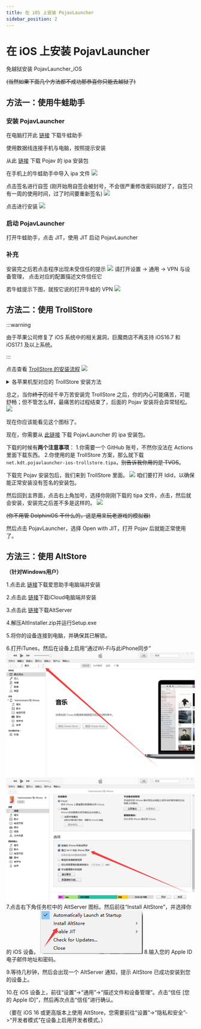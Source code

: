 ```yaml
---
title: 在 iOS 上安装 PojavLauncher
sidebar_position: 2
---
```


# 在 iOS 上安装 PojavLauncher

免越狱安装 PojavLauncher_iOS

~~(当然如果下面几个方法都不成功那恭喜你只能去越狱了)~~

## 方法一：使用牛蛙助手

### 安装 PojavLauncher

在电脑打开此 [链接](https://ios222.com/) 下载牛蛙助手

使用数据线连接手机与电脑，按照提示安装

从此 [链接](https://github.com/PojavLauncherTeam/PojavLauncher_iOS/releases) 下载 Pojav 的 ipa 安装包

在手机上的牛蛙助手中导入 ipa 文件
![](../_images/1.PNG)

点击签名进行自签 (刚开始用自签会被封号，不会很严重修改密码就好了，自签只有一周的使用时间，过了时间要重新签名)
![](../_images/2.PNG)

点击进行安装
![](../_images/3.PNG)

### 启动 PojavLauncher

打开牛蛙助手，点击 JIT，使用 JIT 启动 PojavLauncher

### 补充

安装完之后若点击程序出现未受信任的提示
![](../_images/trollstone_i.png)
请打开设置 → 通用 → VPN 与设备管理，
点击对应的配置描述文件信任它

若牛蛙提示下图，就按它说的打开牛蛙的 VPN
![](../_images/4.PNG)

## 方法二：使用 TrollStore

:::warning

由于苹果公司修复了 iOS 系统中的相关漏洞，巨魔商店不再支持 iOS16.7 和 iOS17.1 及以上系统。

:::

点击查看 [TrollStore 的安装流程](https://ios.cfw.guide/installing-trollstore/)
![](../_images/trollstone_v.png)

<details>
  <summary>各苹果机型对应的 TrollStore 安装方法</summary>

安装 TrollStore 的方法因设备而异，这里简单分类了 TrollStore 的辅助工具。(iOS 版本号和 iPadOS 版本号按照相同版本号计算)

如果你是：

- iOS14-beta2～iOS14.8.1 的系统 (A8～A11 处理器)
- iOS15.5 系统 (A9～A11 处理器)
- iOS15.6 beta4～iOS15.6.1(A9～A11 处理器)
- iOS15.7～iOS15.8.2(A9～A17，M1～M2 处理器)
- iOS16 beta1～beta3(A9～A11 处理器)
- iOS16 beta4～iOS16.6.1(A9 以上，M1～M2 处理器)
- iOS17 beta1～beta4(A9～A11 处理器)

那么 [点此查看](https://ios.cfw.guide/installing-trollstore-trollinstallerx/) TrollInstallerX 的安装方法。
**(非常之复杂，怕麻烦的，没电脑的，没有苹果官方 Type C 转 Lighting 或者 C2C 的线的，但是又只能用这个方法安装 TrollStore 的劝退)**

如果你是：

- iOS14-beta2～iOS14.8.1 的系统 (A12 以上，M1～M2 处理器)
- iOS15～iOS15.5 beta4(A8 以上，M1～M2 处理器)
- iOS15.5 系统 (A12 以上，M1～M2 处理器)
- iOS15.6 beta4～iOS15.6.1(A12 以上，M1～M2 处理器)
- iOS16 beta1～beta3(A12 以上，M1～M2 处理器)

那么复制此链接到你的 Safari 浏览器地址栏
`itms-services://?action=download-manifest&url=https://jailbreaks.app/cdn/plists/TrollHelper.plist`
以此安装 TrollHelperOTA，然后**按顺序**点击 Register Persistence Helper 和 Install TrollStore 即可安装。**(期间可能黑屏或重启。)**

如果你是：

- iOS16.7RC(A9～A11 处理器)
- iOS17 beta5～iOS17.0(A9～A11 处理器)

那么你需要一个**已经越狱了**的苹果设备按照 [这个教程](https://ios.cfw.guide/installing-trollstore-trollhelper/) 使用 TrollHelper 安装 TrollStore。
~~(你手机都越狱了还用 TrollStore 干嘛，直接用其他 ipa/dpkg 包管理安装 Pojav~~

如果你是：

- iOS15.5(A8 处理器)
- iOS15.6 beta4～iOS15.6.1(A8 处理器)

那么 [点此查看](https://ios.cfw.guide/installing-trollstore-trollinstallermdc/) TrollInstallerMDC 的安装方法。
**(较复杂，怕麻烦的，没电脑的，没有苹果官方 Type C 转 Lighting 或者 C2C 的线的，但是又只能用这个方法安装 TrollStore 的劝退)**

如果你是：

- iOS15.7.2～iOS15.8.2(A8 处理器)

那么 [点此查看](https://ios.cfw.guide/installing-trollstore-trollmisaka) TrollMisaka 的安装方法。
**(也挺复杂，怕麻烦的，没电脑的，没有苹果官方 Type C 转 Lighting 或者 C2C 的线的，但是又只能用这个方法安装 TrollStore 的劝退)**

</details>

总之，当你~~终于~~历经千辛万苦安装完 TrollStore 之后，你的内心可能痛苦，可能舒畅；但不管怎么样，最痛苦的过程结束了，后面的 Pojav 安装将会异常轻松。
![](../_images/troll-icon.jpg)

现在你应该能看见这个图标了。

现在，你需要从 [此链接](https://github.com/PojavLauncherTeam/PojavLauncher_iOS/actions) 下载 PojavLauncher 的 ipa 安装包。

下载的时候有**两个注意事项**：
1.你需要一个 GitHub 账号，不然你没法在 Actions 里面下载东西。
2.你使用的是 TrollStore 方案，那么就下载 `net.kdt.pojavlauncher-ios-trollstore.tipa`，~~别告诉我你用的是 TVOS~~。

下载完 Pojav 安装包后，我们来到 TrollStore 里面。
![](../_images/troll-idid.PNG)
咱们要打开 ldid，以确保能正常安装没有签名的安装包。

然后回到主界面，点击右上角加号，选择你刚刚下载的 tipa 文件，点击，然后就会安装，安装完之后差不多是这样的。
![](../_images/troll-ui.PNG)

~~(你不用管 DolphiniOS 干什么的，这是用来玩老游戏的模拟器)~~

然后点击 PojavLauncher，选择 Open with JIT，打开 Pojav 后就能正常使用了。

## 方法三：使用 AltStore

**（针对Windows用户）**

1.点击此 [链接](i4.cn)下载爱思助手电脑端并安装

2.点击此 [链接](https://updates.cdn-apple.com/2020/windows/001-39935-20200911-1A70AA56-F448-11EA-8CC0-99D41950005E/iCloudSetup.exe)下载iCloud电脑端并安装

3.点击此 [链接](https://cdn.altstore.io/file/altstore/altinstaller.zip)下载AltServer

4.解压AltInstaller.zip并运行Setup.exe

5.将你的设备连接到电脑，并确保其已解锁。

6.打开iTunes，然后在设备上启用“通过Wi-Fi与此iPhone同步”
![](../_images/iTunes_1.png)
![](../_images/iTunes_2.png)
7.点击右下角任务栏中的 AltServer 图标。然后前往“Install AltStore”，并选择你的 iOS 设备。
![](../_images/Alt_1.png)
8.输入您的 Apple ID 电子邮件地址和密码。

9.等待几秒钟，然后会出现一个 AltServer 通知，提示 AltStore 已成功安装到您的设备上。

10.在 iOS 设备上，前往“设置”->“通用”->“描述文件和设备管理”。点击“信任 [您的 Apple ID]”，然后再次点击“信任”进行确认。

（要在 iOS 16 或更高版本上使用 AltStore，您需要前往“设置”->“隐私和安全”->“开发者模式”在设备上启用开发者模式。）
